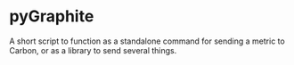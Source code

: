 pyGraphite
==========

A short script to function as a standalone command for sending a metric to Carbon, or as a library to send several things. 

